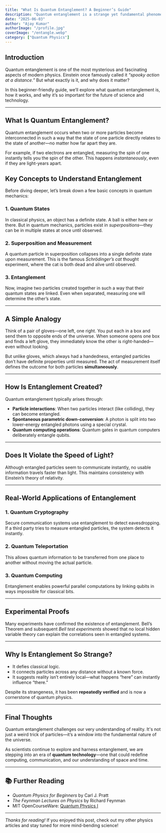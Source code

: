 ```yaml
---
title: "What Is Quantum Entanglement? A Beginner’s Guide"
description: "Quantum entanglement is a strange yet fundamental phenomenon of quantum physics where particles become linked, such that the state of one instantly affects the other—regardless of the distance between them."
date: "2025-06-03"
author: "Ajay Kumar"
authorImage: "/profile.jpg"
coverImage: "/entangle.webp"
category: ["Quantum Physics"]
---
```


## Introduction

Quantum entanglement is one of the most mysterious and fascinating aspects of modern physics. Einstein once famously called it *“spooky action at a distance.”* But what exactly is it, and why does it matter?

In this beginner-friendly guide, we’ll explore what quantum entanglement is, how it works, and why it’s so important for the future of science and technology.

---

## What Is Quantum Entanglement?

Quantum entanglement occurs when two or more particles become interconnected in such a way that the state of one particle directly relates to the state of another—no matter how far apart they are.

For example, if two electrons are entangled, measuring the spin of one instantly tells you the spin of the other. This happens *instantaneously*, even if they are light-years apart.

## Key Concepts to Understand Entanglement

Before diving deeper, let’s break down a few basic concepts in quantum mechanics:

### 1. **Quantum States**

In classical physics, an object has a definite state. A ball is either here or there. But in quantum mechanics, particles exist in *superpositions*—they can be in multiple states at once until observed.

### 2. **Superposition and Measurement**

A quantum particle in superposition collapses into a single definite state upon measurement. This is the famous *Schrödinger’s cat* thought experiment, where the cat is both dead and alive until observed.

### 3. **Entanglement**

Now, imagine two particles created together in such a way that their quantum states are linked. Even when separated, measuring one will determine the other’s state.

---

## A Simple Analogy

Think of a pair of gloves—one left, one right. You put each in a box and send them to opposite ends of the universe. When someone opens one box and finds a left glove, they immediately know the other is right-handed—even without looking.

But unlike gloves, which always had a handedness, entangled particles don’t have definite properties until measured. The act of measurement itself defines the outcome for both particles **simultaneously**.

---

## How Is Entanglement Created?

Quantum entanglement typically arises through:

- **Particle interactions**: When two particles interact (like colliding), they can become entangled.
- **Spontaneous parametric down-conversion**: A photon is split into two lower-energy entangled photons using a special crystal.
- **Quantum computing operations**: Quantum gates in quantum computers deliberately entangle qubits.

---

## Does It Violate the Speed of Light?

Although entangled particles seem to communicate instantly, no usable information travels faster than light. This maintains consistency with Einstein’s theory of relativity.

---

## Real-World Applications of Entanglement

### 1. **Quantum Cryptography**
Secure communication systems use entanglement to detect eavesdropping. If a third party tries to measure entangled particles, the system detects it instantly.

### 2. **Quantum Teleportation**
This allows quantum information to be transferred from one place to another without moving the actual particle.

### 3. **Quantum Computing**
Entanglement enables powerful parallel computations by linking qubits in ways impossible for classical bits.

---

## Experimental Proofs

Many experiments have confirmed the existence of entanglement. Bell’s Theorem and subsequent *Bell test experiments* showed that no local hidden variable theory can explain the correlations seen in entangled systems.

---

## Why Is Entanglement So Strange?

- It defies classical logic.
- It connects particles across any distance without a known force.
- It suggests reality isn’t entirely local—what happens “here” can instantly influence “there.”

Despite its strangeness, it has been **repeatedly verified** and is now a cornerstone of quantum physics.

---

## Final Thoughts

Quantum entanglement challenges our very understanding of reality. It's not just a weird trick of particles—it’s a window into the fundamental nature of the universe.

As scientists continue to explore and harness entanglement, we are stepping into an era of **quantum technology**—one that could redefine computing, communication, and our understanding of space and time.

---

## 📚 Further Reading

- *Quantum Physics for Beginners* by Carl J. Pratt
- *The Feynman Lectures on Physics* by Richard Feynman
- MIT OpenCourseWare: [Quantum Physics I](https://ocw.mit.edu/courses/physics/8-04-quantum-physics-i-spring-2016/)

---

*Thanks for reading!* If you enjoyed this post, check out my other physics articles and stay tuned for more mind-bending science!

